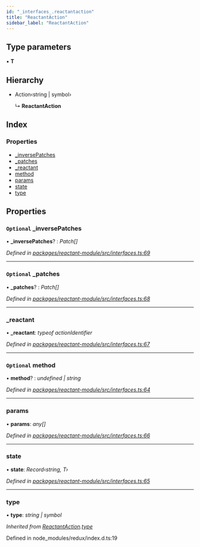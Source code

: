 ```yaml
---
id: "_interfaces_.reactantaction"
title: "ReactantAction"
sidebar_label: "ReactantAction"
---
```


## Type parameters

▪ **T**

## Hierarchy

* Action‹string | symbol›

  ↳ **ReactantAction**

## Index

### Properties

* [_inversePatches](_interfaces_.reactantaction.md#optional-_inversepatches)
* [_patches](_interfaces_.reactantaction.md#optional-_patches)
* [_reactant](_interfaces_.reactantaction.md#_reactant)
* [method](_interfaces_.reactantaction.md#optional-method)
* [params](_interfaces_.reactantaction.md#params)
* [state](_interfaces_.reactantaction.md#state)
* [type](_interfaces_.reactantaction.md#type)

## Properties

### `Optional` _inversePatches

• **_inversePatches**? : *Patch[]*

*Defined in [packages/reactant-module/src/interfaces.ts:69](https://github.com/unadlib/reactant/blob/02f8f232/packages/reactant-module/src/interfaces.ts#L69)*

___

### `Optional` _patches

• **_patches**? : *Patch[]*

*Defined in [packages/reactant-module/src/interfaces.ts:68](https://github.com/unadlib/reactant/blob/02f8f232/packages/reactant-module/src/interfaces.ts#L68)*

___

###  _reactant

• **_reactant**: *typeof actionIdentifier*

*Defined in [packages/reactant-module/src/interfaces.ts:67](https://github.com/unadlib/reactant/blob/02f8f232/packages/reactant-module/src/interfaces.ts#L67)*

___

### `Optional` method

• **method**? : *undefined | string*

*Defined in [packages/reactant-module/src/interfaces.ts:64](https://github.com/unadlib/reactant/blob/02f8f232/packages/reactant-module/src/interfaces.ts#L64)*

___

###  params

• **params**: *any[]*

*Defined in [packages/reactant-module/src/interfaces.ts:66](https://github.com/unadlib/reactant/blob/02f8f232/packages/reactant-module/src/interfaces.ts#L66)*

___

###  state

• **state**: *Record‹string, T›*

*Defined in [packages/reactant-module/src/interfaces.ts:65](https://github.com/unadlib/reactant/blob/02f8f232/packages/reactant-module/src/interfaces.ts#L65)*

___

###  type

• **type**: *string | symbol*

*Inherited from [ReactantAction](_interfaces_.reactantaction.md).[type](_interfaces_.reactantaction.md#type)*

Defined in node_modules/redux/index.d.ts:19
